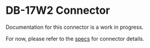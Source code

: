 # DB-17W2 Connector
Documentation for this connector is a work in progress.

For now, please refer to the [specs](specs.yaml) for connector details.
